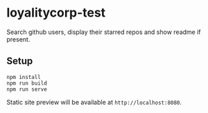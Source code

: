 # loyalitycorp-test

Search github users, display their starred repos and show readme if present.

## Setup

```
npm install
npm run build
npm run serve
```

Static site preview will be available at `http://localhost:8080`.
